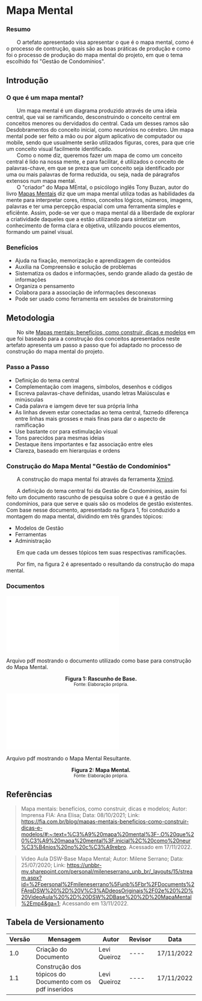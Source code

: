 # Mapa Mental
### Resumo  

&emsp;&emsp;O artefato apresentado visa apresentar o que é o mapa mental, como é o processo de contrução, quais são as boas práticas de produção e como foi o processo de produção do mapa mental do projeto, em que o tema escolhido foi "Gestão de Condomínios".  

## Introdução  
### O que é um mapa mental?  

&emsp;&emsp;Um mapa mental é um diagrama produzido através de uma ideia central, que vai se ramificando, desconstruindo o conceito central em conceitos menores ou dervidados do central. Cada um desses ramos são Desdobramentos do conceito inicial, como neurónios no cérebro. Um mapa mental pode ser feito a mão ou por algum aplicativo de computador ou mobile, sendo que usualmente serão utilizados figuras, cores, para que crie um conceito visual facilmente identificado.  
&emsp;&emsp;Como o nome diz, queremos fazer um mapa de como um conceito central é lido na nossa mente, e para facilitar, é utilizados o conceito de palavras-chave, em que se preza que um conceito seja identificado por uma ou mais palavras de forma reduzida, ou seja, nada de páragrafos extensos num mapa mental.  
&emsp;&emsp;O "criador" do Mapa MEntal, o psicólogo inglês Tony Buzan, autor do livro [Mapas Mentais](https://www.amazon.com.br/Mapas-mentais-Tony-Buzan/dp/8575424939) diz que um mapa mental utiliza todas as habilidades da mente para interpretar cores, ritmos, conceitos lógicos, números, imagens, palavras e ter uma percepção espacial com uma ferramenta simples e eficiênte. Assim, pode-se ver que o mapa mental dá a liberdade de explorar a criatividade daqueles que a estão utilizando para sintetizar um conhecimento de forma clara e objetiva, utilizando poucos elementos, formando um painel visual.  
### Benefícios  

* Ajuda na fixação, memorização e aprendizagem de conteúdos
* Auxilia na Compreensão e solução de problemas
* Sistematiza os dados e informações, sendo grande aliado da gestão de informações
* Organiza o pensamento
* Colabora para a associação de informações desconexas
* Pode ser usado como ferramenta em sessôes de brainstorming  

## Metodologia  

&emsp;&emsp;No site [Mapas mentais: benefícios, como construir, dicas e modelos](https://fia.com.br/blog/mapas-mentais-beneficios-como-construir-dicas-e-modelos/#:~:text=%C3%A9%20mapa%20mental%3F-,O%20que%20%C3%A9%20mapa%20mental%3F,inicial%2C%20como%20neur%C3%B4nios%20no%20c%C3%A9rebro) em que foi baseado para a construção dos conceitos apresentados neste artefato apresenta um passo a passo que foi adaptado no processo de construção do mapa mental do projeto.  

### Passo a Passo  

* Definição do tema central
* Complementação com imagens, símbolos, desenhos e códigos
* Escreva palavras-chave definidas, usando letras Maiúsculas e minúsculas
* Cada palavra e iamgem deve ter sua própria linha
* As linhas devem estar conectadas ao tema central, faznedo diferença entre linhas mais grosses e mais finas para dar o aspecto de ramificação
* Use bastante cor para estimulação visual
* Tons parecidos para mesmas ideias
* Destaque itens importantes e faz associação entre eles
* Clareza, baseado em hierarquias e ordens  
  
### Construção do Mapa Mental "Gestão de Condomínios"  

&emsp;&emsp;A construção do mapa mental foi através da ferramenta [Xmind](https://xmind.app/).

&emsp;&emsp;A definição do tema central foi da Gestão de Condomínios, assim foi feito um documento rascunho de pesquisa sobre o que é a gestão de condomínios, para que serve e quais são os modelos de gestão existentes. Com base nesse documento, apresentado na figura 1, foi conduzido a montagem do mapa mental, dividindo em três grandes tópicos:  

* Modelos de Gestão
* Ferramentas
* Administração  

&emsp;&emsp;Em que cada um desses tópicos tem suas respectivas ramificações.  

&emsp;&emsp;Por fim, na figura 2 é apresentado o resultando da construção do mapa mental.

### Documentos  


<object data="./assets/mapa_mental/Rascunho_mapa_Mental.pdf" type="application/pdf" width="700" height="700">
    <embed src="./assets/mapa_mental/Rascunho_mapa_Mental.pdf">
        <p>Arquivo pdf mostrando o documento utilizado como base para construção do Mapa Mental</a>.</p>
    </embed>
</object>  

<figcaption align='center'>
    <b>Figura 1: Rascunho de Base.</b>
    <br><small>Fonte: Elaboração própria.</small>
</figcaption>  
  
<br>

<object data="./assets/mapa_mental/mapaMental.pdf" type="application/pdf" width="700" height="700">
    <embed src="./assets/mapa_mental/mapaMental.pdf">
        <p>Arquivo pdf mostrando o Mapa Mental Resultante</a>.</p>
    </embed>
</object>  

<figcaption align='center'>
    <b>Figura 2: Mapa Mental.</b>
    <br><small>Fonte: Elaboração própria.</small>
</figcaption>  



## Referências
  
> Mapa mentais: benefícios, como construir, dicas e modelos; Autor: Imprensa FIA: Ana Elisa; Data: 08/10/2021; Link: https://fia.com.br/blog/mapas-mentais-beneficios-como-construir-dicas-e-modelos/#:~:text=%C3%A9%20mapa%20mental%3F-,O%20que%20%C3%A9%20mapa%20mental%3F,inicial%2C%20como%20neur%C3%B4nios%20no%20c%C3%A9rebro. Acessado em 17/11/2022.

> Video Aula DSW-Base Mapa Mental; Autor: Milene Serrano; Data: 25/07/2020; Link: https://unbbr-my.sharepoint.com/personal/mileneserrano_unb_br/_layouts/15/stream.aspx?id=%2Fpersonal%2Fmileneserrano%5Funb%5Fbr%2FDocuments%2FArqDSW%20%2D%20V%C3%ADdeosOriginais%2F02e%20%2D%20VideoAula%20%2D%20DSW%2DBase%20%2D%20MapaMental%2Emp4&ga=1; Acessando em 13/11/2022.

## Tabela de Versionamento
  
| Versão | Mensagem | Autor | Revisor | Data |
| ---- | ---- | ---- | ---- | ---- |
| 1.0 | Criação do Documento | Levi Queiroz | ---- | 17/11/2022 |
| 1.1 | Construção dos tópicos do Documento com os pdf inseridos | Levi Queiroz | ---- | 17/11/2022 |